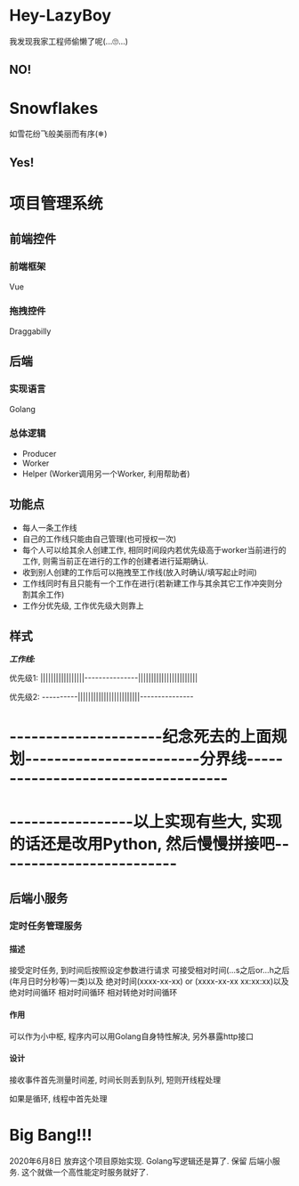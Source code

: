 # Hey-LazyBoy
我发现我家工程师偷懒了呢(...🙄...)
## NO!

# Snowflakes
如雪花纷飞般美丽而有序(❄)
## Yes!


# 项目管理系统

## 前端控件

### 前端框架
Vue

### 拖拽控件
Draggabilly

## 后端

### 实现语言
Golang

### 总体逻辑
- Producer
- Worker
- Helper (Worker调用另一个Worker, 利用帮助者)

## 功能点
- 每人一条工作线
- 自己的工作线只能由自己管理(也可授权一次)
- 每个人可以给其余人创建工作, 相同时间段内若优先级高于worker当前进行的工作, 则需当前正在进行的工作的创建者进行延期确认.
- 收到别人创建的工作后可以拖拽至工作线(放入时确认/填写起止时间)
- 工作线同时有且只能有一个工作在进行(若新建工作与其余其它工作冲突则分割其余工作)
- 工作分优先级, 工作优先级大则靠上



## 样式
***工作线:***

 优先级1: |||||||||||||||||---------------|||||||||||||||||||||||

 优先级2: ----------||||||||||||||||||||||||---------------

# ---------------------纪念死去的上面规划------------------------分界线-----------------------------------
# -----------------以上实现有些大, 实现的话还是改用Python, 然后慢慢拼接吧-------------------------

## 后端小服务
### 定时任务管理服务
#### 描述
 接受定时任务, 到时间后按照设定参数进行请求
 可接受相对时间(...s之后or...h之后 (年月日时分秒等)一类)以及
 绝对时间(xxxx-xx-xx) or (xxxx-xx-xx xx:xx:xx)以及
 绝对时间循环
 相对时间循环
 相对转绝对时间循环
#### 作用
 可以作为小中枢, 程序内可以用Golang自身特性解决, 另外暴露http接口
#### 设计
 接收事件首先测量时间差, 时间长则丢到队列, 短则开线程处理

 如果是循环, 线程中首先处理

# Big Bang!!!
 2020年6月8日 放弃这个项目原始实现. Golang写逻辑还是算了.
 保留 后端小服务. 这个就做一个高性能定时服务就好了.

